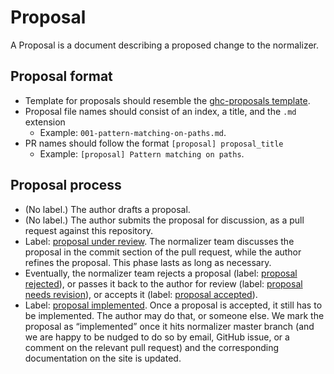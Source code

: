 # Proposal

A Proposal is a document describing a proposed change to the normalizer.

## Proposal format

- Template for proposals should resemble the [ghc-proposals template](https://github.com/ghc-proposals/ghc-proposals/blob/master/proposals/0000-template.md).
- Proposal file names should consist of an index, a title, and the `.md` extension
  - Example: `001-pattern-matching-on-paths.md`.
- PR names should follow the format `[proposal] proposal_title`
  - Example: `[proposal] Pattern matching on paths`.

## Proposal process

- (No label.) The author drafts a proposal.
- (No label.) The author submits the proposal for discussion, as a pull request against this repository.
- Label: [proposal under review](https://github.com/objectionary/normalizer/labels/proposal%20under%20review). The normalizer team discusses the proposal in the commit section of the pull request, while the author refines the proposal. This phase lasts as long as necessary.
- Eventually, the normalizer team rejects a proposal (label: [proposal rejected](https://github.com/objectionary/normalizer/labels/proposal%20rejected)), or passes it back to the author for review (label: [proposal needs revision](https://github.com/objectionary/normalizer/labels/Proposal%20needs%20revision)), or accepts it (label: [proposal accepted](https://github.com/objectionary/normalizer/labels/proposal%20accepted)).
- Label: [proposal implemented](https://github.com/objectionary/normalizer/labels/proposal%20implemented). Once a proposal is accepted, it still has to be implemented. The author may do that, or someone else. We mark the proposal as “implemented” once it hits normalizer master branch (and we are happy to be nudged to do so by email, GitHub issue, or a comment on the relevant pull request) and the corresponding documentation on the site is updated.

